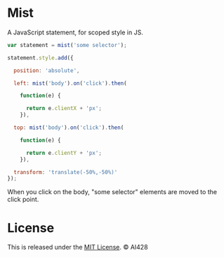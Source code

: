 # Mist
A JavaScript statement, for scoped style in JS.

```js
var statement = mist('some selector');

statement.style.add({

  position: 'absolute',

  left: mist('body').on('click').then(

    function(e) {

      return e.clientX + 'px';
    }),

  top: mist('body').on('click').then(

    function(e) {

      return e.clientY + 'px';
    }),

  transform: 'translate(-50%,-50%)'
});
```
When you click on the body, "some selector" elements are moved to the click point.

# License
This is released under the [MIT License](//opensource.org/licenses/MIT). © AI428
